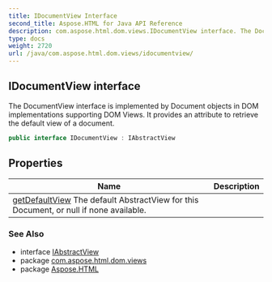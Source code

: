 ```yaml
---
title: IDocumentView Interface
second_title: Aspose.HTML for Java API Reference
description: com.aspose.html.dom.views.IDocumentView interface. The DocumentView interface is implemented by Document objects in DOM implementations supporting DOM Views. It provides an attribute to retrieve the default view of a document
type: docs
weight: 2720
url: /java/com.aspose.html.dom.views/idocumentview/
---
```

## IDocumentView interface

The DocumentView interface is implemented by Document objects in DOM implementations supporting DOM Views. It provides an attribute to retrieve the default view of a document.

```java
public interface IDocumentView : IAbstractView
```

## Properties

| Name | Description |
| --- | --- |
| [getDefaultView](../../com.aspose.html.dom.views/idocumentview/defaultview/) The default AbstractView for this Document, or null if none available. |

### See Also

* interface [IAbstractView](../iabstractview/)
* package [com.aspose.html.dom.views](../../com.aspose.html.dom.views/)
* package [Aspose.HTML](../../)
